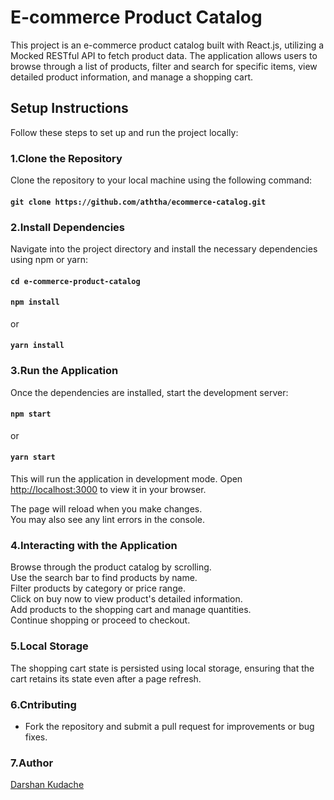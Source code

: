 # E-commerce Product Catalog 

This project is an e-commerce product catalog built with React.js, utilizing a Mocked RESTful API to fetch product data. The application allows users to browse through a list of products, filter and search for specific items, view detailed product information, and manage a shopping cart.

## Setup Instructions
Follow these steps to set up and run the project locally:

### 1.Clone the Repository
Clone the repository to your local machine using the following command:

#### `git clone https://github.com/aththa/ecommerce-catalog.git`

### 2.Install Dependencies
Navigate into the project directory and install the necessary dependencies using npm or yarn:

#### `cd e-commerce-product-catalog`
#### `npm install`
or
#### `yarn install`

### 3.Run the Application
Once the dependencies are installed, start the development server:
#### `npm start`
or
#### `yarn start`
This will run the application in development mode. Open [http://localhost:3000](http://localhost:3000) to view it in your browser.

The page will reload when you make changes.\
You may also see any lint errors in the console.

### 4.Interacting with the Application
Browse through the product catalog by scrolling.\
Use the search bar to find products by name.\
Filter products by category or price range.\
Click on buy now to view product's detailed information.\
Add products to the shopping cart and manage quantities.\
Continue shopping or proceed to checkout.

### 5.Local Storage
The shopping cart state is persisted using local storage, ensuring that the cart retains its state even after a page refresh.

### 6.Cntributing
- Fork the repository and submit a pull request for improvements or bug fixes.

### 7.Author
[Darshan Kudache](https://www.linkedin.com/in/darshan-kudache-a4369328b)
